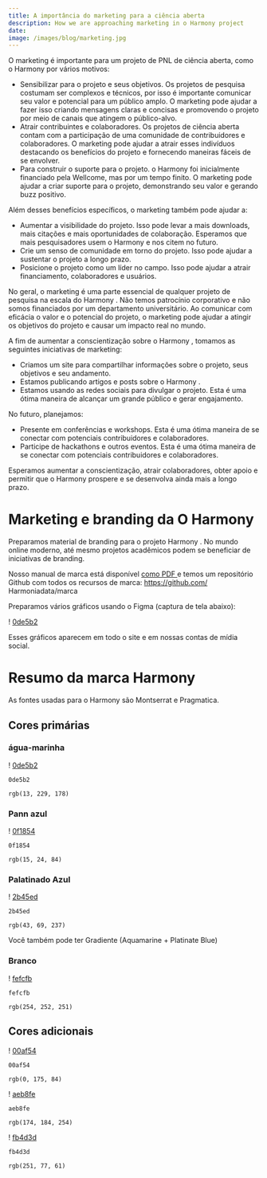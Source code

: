 ```yaml
---
title: A importância do marketing para a ciência aberta
description: How we are approaching marketing in o Harmony project
date:
image: /images/blog/marketing.jpg
---
```



O marketing é importante para um projeto de PNL de ciência aberta, como o Harmony por vários motivos:

* Sensibilizar para o projeto e seus objetivos. Os projetos de pesquisa costumam ser complexos e técnicos, por isso é importante comunicar seu valor e potencial para um público amplo. O marketing pode ajudar a fazer isso criando mensagens claras e concisas e promovendo o projeto por meio de canais que atingem o público-alvo. 
* Atrair contribuintes e colaboradores. Os projetos de ciência aberta contam com a participação de uma comunidade de contribuidores e colaboradores. O marketing pode ajudar a atrair esses indivíduos destacando os benefícios do projeto e fornecendo maneiras fáceis de se envolver.
* Para construir o suporte para o projeto. o Harmony foi inicialmente financiado pela Wellcome, mas por um tempo finito. O marketing pode ajudar a criar suporte para o projeto, demonstrando seu valor e gerando buzz positivo.

Além desses benefícios específicos, o marketing também pode ajudar a:

* Aumentar a visibilidade do projeto. Isso pode levar a mais downloads, mais citações e mais oportunidades de colaboração. Esperamos que mais pesquisadores usem o Harmony e nos citem no futuro.
* Crie um senso de comunidade em torno do projeto. Isso pode ajudar a sustentar o projeto a longo prazo.
* Posicione o projeto como um líder no campo. Isso pode ajudar a atrair financiamento, colaboradores e usuários.

No geral, o marketing é uma parte essencial de qualquer projeto de pesquisa na escala do Harmony . Não temos patrocínio corporativo e não somos financiados por um departamento universitário. Ao comunicar com eficácia o valor e o potencial do projeto, o marketing pode ajudar a atingir os objetivos do projeto e causar um impacto real no mundo.

A fim de aumentar a conscientização sobre o Harmony , tomamos as seguintes iniciativas de marketing:

* Criamos um site para compartilhar informações sobre o projeto, seus objetivos e seu andamento.
* Estamos publicando artigos e posts sobre o Harmony .
* Estamos usando as redes sociais para divulgar o projeto. Esta é uma ótima maneira de alcançar um grande público e gerar engajamento.

No futuro, planejamos:

* Presente em conferências e workshops. Esta é uma ótima maneira de se conectar com potenciais contribuidores e colaboradores.
* Participe de hackathons e outros eventos. Esta é uma ótima maneira de se conectar com potenciais contribuidores e colaboradores.

Esperamos aumentar a conscientização, atrair colaboradores, obter apoio e permitir que o Harmony prospere e se desenvolva ainda mais a longo prazo.

# Marketing e branding da O Harmony

Preparamos material de branding para o projeto Harmony . No mundo online moderno, até mesmo projetos acadêmicos podem se beneficiar de iniciativas de branding.

Nosso manual de marca está disponível [ como PDF ](https://raw.githubusercontent.com/harmonydata/brand/main/Brandbook.pdf) e temos um repositório Github com todos os recursos de marca: https://github.com/ Harmoniadata/marca

Preparamos vários gráficos usando o Figma (captura de tela abaixo):

! [ 0de5b2 ](/assets/images/figma.png)

Esses gráficos aparecem em todo o site e em nossas contas de mídia social.

# Resumo da marca Harmony

As fontes usadas para o Harmony são Montserrat e Pragmatica.

## Cores primárias

### água-marinha

! [ 0de5b2 ](https://raw.githubusercontent.com/harmonydata/brand/main/colours/0de5b2.svg)
```
0de5b2
```
```
rgb(13, 229, 178)
```

### Pann azul

! [ 0f1854 ](https://raw.githubusercontent.com/harmonydata/brand/main/colours/0f1854.svg)
```
0f1854
```
```
rgb(15, 24, 84)
```

### Palatinado Azul

! [ 2b45ed ](https://raw.githubusercontent.com/harmonydata/brand/main/colours/2b45ed.svg)
```
2b45ed
```
```
rgb(43, 69, 237)
```

Você também pode ter Gradiente (Aquamarine + Platinate Blue)

### Branco

! [ fefcfb ](https://raw.githubusercontent.com/harmonydata/brand/main/colours/fefcfb.svg)
```
fefcfb
```
```
rgb(254, 252, 251)
```


## Cores adicionais


! [ 00af54 ](https://raw.githubusercontent.com/harmonydata/brand/main/colours/00af54.svg)
```
00af54
```
```
rgb(0, 175, 84)
```


! [ aeb8fe ](https://raw.githubusercontent.com/harmonydata/brand/main/colours/aeb8fe.svg)
```
aeb8fe
```
```
rgb(174, 184, 254)
```


! [ fb4d3d ](https://raw.githubusercontent.com/harmonydata/brand/main/colours/fb4d3d.svg)
```
fb4d3d
```
```
rgb(251, 77, 61)
```



